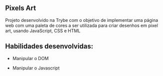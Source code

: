 ## Pixels Art
Projeto desenvolvido na Trybe com o objetivo de implementar uma página web com uma paleta de cores a ser utilizada para criar desenhos em pixel art, usando JavaScript, CSS e HTML

## Habilidades desenvolvidas:

- Manipular o DOM

- Manipular o Javascript

